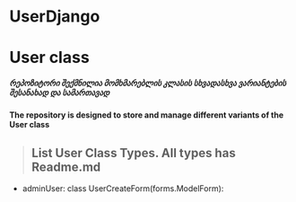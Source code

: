 # UserDjango

# User class

##### რეპოზიტორი შექმნილია მომხმარებლის კლასის სხვადასხვა ვარიანტების შესანახად და სამართავად
#### The repository is designed to store and manage different variants of the User class

> ## List User Class Types. All types has Readme.md
* adminUser: class UserCreateForm(forms.ModelForm):
